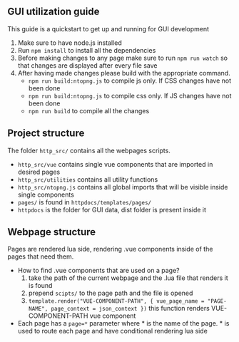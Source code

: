 ## GUI utilization guide

This guide is a quickstart to get up and running for GUI development

1. Make sure to have node.js installed
2. Run `npm install` to install all the dependencies
3. Before making changes to any page make sure to run `npm run watch` so that changes are displayed after every file save
4. After having made changes please build with the appropriate command.
    - `npm run build:ntopng.js` to compile js only. If CSS changes have not been done
    - `npm run build:ntopng.js` to compile css only. If JS changes have not been done
    - `npm run build` to compile all the changes

## Project structure

The folder `http_src/` contains all the webpages scripts. 

- `http_src/vue` contains single vue components that are imported in desired pages
- `http_src/utilities` contains all utility functions 
- `http_src/ntopng.js` contains all global imports that will be visible inside single components
- `pages/` is found in `httpdocs/templates/pages/`
- `httpdocs` is the folder for GUI data, dist folder is present inside it

## Webpage structure

Pages are rendered lua side, rendering .vue components inside of the pages that need them.

- How to find .vue components that are used on a page?
    1. take the path of the current webpage and the .lua file that renders it is found
    2. prepend `scipts/` to the page path and the file is opened
    3. `template.render("VUE-COMPONENT-PATH", { vue_page_name = "PAGE-NAME", page_context = json_context })` this function renders VUE-COMPONENT-PATH vue component
- Each page has a `page=*` parameter where * is the name of the page. * is used to route each page and have conditional rendering lua side
